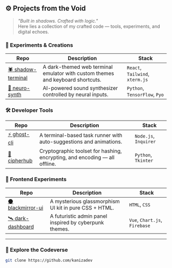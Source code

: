 ## ⚙️ Projects from the Void

> _"Built in shadows. Crafted with logic."_  
> Here lies a collection of my crafted code — tools, experiments, and digital echoes.

### 🧪 Experiments & Creations
| Repo | Description | Stack |
|------|-------------|--------|
| [🕷️ shadow-terminal](https://github.com/kanizadev/shadow-terminal) | A dark-themed web terminal emulator with custom themes and keyboard shortcuts. | `React`, `Tailwind`, `xterm.js` |
| [🧠 neuro-synth](https://github.com/kanizadev/neuro-synth) | AI-powered sound synthesizer controlled by neural inputs. | `Python`, `TensorFlow`, `Pyo` |

### 🛠️ Developer Tools
| Repo | Description | Stack |
|------|-------------|--------|
| [⚡ ghost-cli](https://github.com/kanizadev/ghost-cli) | A terminal-based task runner with auto-suggestions and animations. | `Node.js`, `Inquirer` |
| [🔐 cipherhub](https://github.com/kanizadev/cipherhub) | Cryptographic toolset for hashing, encrypting, and encoding — all offline. | `Python`, `Tkinter` |

### 🩻 Frontend Experiments
| Repo | Description | Stack |
|------|-------------|--------|
| [🌑 blackmirror-ui](https://github.com/kanizadev/blackmirror-ui) | A mysterious glassmorphism UI kit in pure CSS + HTML. | `HTML`, `CSS` |
| [🛰️ dark-dashboard](https://github.com/kanizadev/dark-dashboard) | A futuristic admin panel inspired by cyberpunk themes. | `Vue`, `Chart.js`, `Firebase` |

---

### 🧭 Explore the Codeverse

```bash
git clone https://github.com/kanizadev

